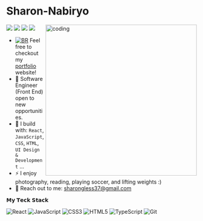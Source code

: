 # Sharon-Nabiryo
<img align="right" alt="coding" width="400" src="https://external-preview.redd.it/4iLw261NYmI75Vfek2tOjV7zsGVZzXAgp5GhSD0k2tE.gif?width=1281&format=mp4&v=enabled&s=f70592ce72fd71a5e05e74471ce36c0ef63921d1">


[<img src="https://img.shields.io/badge/github-%2312100E.svg?&style=for-the-badge&logo=github&logoColor=white&color=black" />](https://github.com/SharonNabiryo)
[<img src="https://img.shields.io/badge/gitlab-%2312100E.svg?&style=for-the-badge&logo=gitlab&logoColor=white&color=9b51e0" />](https://github.com/SharonNabiryo )
[<img src="https://img.shields.io/badge/instagram-%2312100E.svg?&style=for-the-badge&logo=instagram&color=405DE6" />](https://instagram.com) 
[<img src="https://img.shields.io/badge/linkedin-%230077B5.svg?&style=for-the-badge&logo=linkedin&logoColor=white" />]([https://www.linkedin.com/in/roland-ayo-916763230/](https://www.linkedin.com/in/sharon-nabiryo-62488b152/))


- [![BR](https://b-r.io/favicons/favicon-16x16.png)](https://rolandayo.com/) 
Feel free to checkout my [portfolio]( https://sharonnabiryo.github.io/ImSharonNabiryo.github.io/) website!
- 🏢 Software Engineer (Front End) open to new opportunities.
- 🌴 I build with: `React`, `JavaScript`, `CSS`, `HTML`, `UI Design & Development` ...
- ⚡️ I enjoy photography, reading, playing soccer, and lifting weights :)
- 💬 Reach out to me: sharongless37@gmail.com

 𝗠𝘆 𝗧𝗲𝗰𝗸 𝗦𝘁𝗮𝗰𝗸

![React](https://img.shields.io/badge/-React-%23282C34?style=flat-square&logo=react)
![JavaScript](https://img.shields.io/badge/-JavaScript-%23F7DF1C?style=flat-square&logo=javascript&logoColor=000000&labelColor=%23F7DF1C&color=%23FFCE5A)
![CSS3](https://img.shields.io/badge/-CSS3-%231572B6?style=flat-square&logo=css3)
![HTML5](https://img.shields.io/badge/-HTML5-%23E44D27?style=flat-square&logo=html5&logoColor=ffffff)
![TypeScript](https://img.shields.io/badge/-TypeScript-007ACC?style=flat-square&logo=typescript&logoColor=white)
![Git](https://img.shields.io/badge/-Git-%23F05032?style=flat-square&logo=git&logoColor=%23ffffff)
